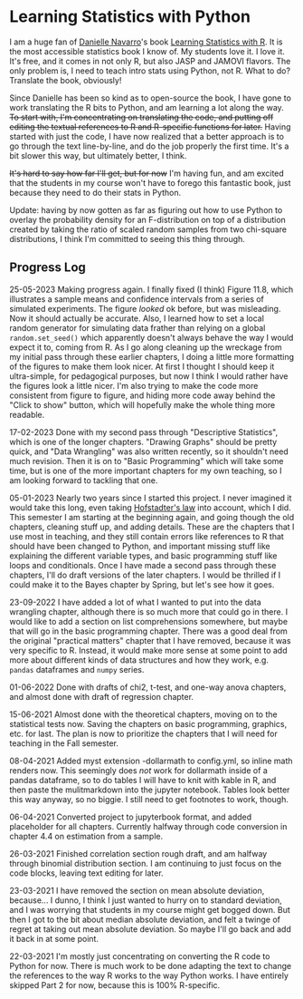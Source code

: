 # Learning Statistics with Python


I am a huge fan of <a href="https://djnavarro.net" target="_blank">Danielle Navarro</a>'s book <a href="https://learningstatisticswithr.com" target="_blank">Learning Statistics with R</a>. It is the most accessible statistics book I know of. My students love it. I love it. It's free, and it comes in not only R, but also JASP and JAMOVI flavors. The only problem is, I need to teach intro stats using Python, not R. What to do? Translate the book, obviously!

Since Danielle has been so kind as to open-source the book, I have gone to work translating the R bits to Python, and am learning a lot along the way. <del>To start with, I'm concentrating on translating the code, and putting off editing the textual references to R and R-specific functions for later.</del> Having started with just the code, I have now realized that a better approach is to go through the text line-by-line, and do the job properly the first time. It's a bit slower this way, but ultimately better, I think. 

<del>It's hard to say how far I'll get, but for now</del> I'm having fun, and am excited that the students in my course won't have to forego this fantastic book, just because they need to do their stats in Python.

Update: having by now gotten as far as figuring out how to use Python to overlay the probability density for an F-distribution on top of a distribution created by taking the ratio of scaled random samples from two chi-square distributions, I think I'm committed to seeing this thing through.



## Progress Log

25-05-2023 Making progress again. I finally fixed (I think) Figure 11.8, which illustrates a sample means and confidence intervals from a series of simulated experiments. The figure _looked_ ok before, but was misleading. Now it should actually be accurate. Also, I learned how to set a local random generator for simulating data frather than relying on a global `random.set_seed()` which apparently doesn't always behave the way I would expect it to, coming from R. As I go along cleaning up the wreckage from my initial pass through these earlier chapters, I doing a little more formatting of the figures to make them look nicer. At first I thought I should keep it ultra-simple, for pedagogical purposes, but now I think I would rather have the figures look a little nicer. I'm also trying to make the code more consistent from figure to figure, and hiding more code away behind the "Click to show" button, which will hopefully make the whole thing more readable.

17-02-2023 Done with my second pass through "Descriptive Statistics", which is one of the longer chapters. "Drawing Graphs" should be pretty quick, and "Data Wrangling" was also written recently, so it shouldn't need much revision. Then it is on to "Basic Programming" which will take some time, but is one of the more important chapters for my own teaching, so I am looking forward to tackling that one.

05-01-2023 Nearly two years since I started this project. I never imagined it would take this long, even taking [Hofstadter's law](https://en.wikipedia.org/wiki/Hofstadter%27s_law) into account, which I did. This semester I am starting at the beginning again, and going though the old chapters, cleaning stuff up, and adding details. These are the chapters that I use most in teaching, and they still contain errors like references to R that should have been changed to Python, and important missing stuff like explaining the different variable types, and basic programming stuff like loops and conditionals. Once I have made a second pass through these chapters, I'll do draft versions of the later chapters. I would be thrilled if I could make it to the Bayes chapter by Spring, but let's see how it goes.

23-09-2022 I have added a lot of what I wanted to put into the data wrangling chapter, although there is so much more that could go in there. I would like to add a section on list comprehensions somewhere, but maybe that will go in the basic programming chapter. There was a good deal from the original "practical matters" chapter that I have removed, because it was very specific to R. Instead, it would make more sense at some point to add more about different kinds of data structures and how they work, e.g. `pandas` dataframes and `numpy` series.

01-06-2022 Done with drafts of chi2, t-test, and one-way anova chapters, and almost done with draft of regression chapter.

15-06-2021 Almost done with the theoretical chapters, moving on to the statistical tests now. Saving the chapters on basic programming, graphics, etc. for last. The plan is now to prioritize the chapters that I will need for teaching in the Fall semester.

08-04-2021 Added myst extension -dollarmath to config.yml, so inline math renders now. This seemingly does *not* work for dollarmath inside of a pandas dataframe, so to do tables I will have to knit with kable in R, and then paste the mulitmarkdown into the jupyter notebook. Tables look better this way anyway, so no biggie. I still need to get footnotes to work, though.


06-04-2021 Converted project to jupyterbook format, and added placeholder for all chapters. Currently halfway through code conversion in chapter 4.4 on estimation from a sample.

26-03-2021 Finished correlation section rough draft, and am halfway through binomial distribution section. I am continuing to just focus on the code blocks, leaving text editing for later.

23-03-2021 I have removed the section on mean absolute deviation, because... I dunno, I think I just wanted to hurry on to standard deviation, and I was worrying that students in my course might get bogged down. But then I got to the bit about median absolute deviation, and felt a twinge of regret at taking out mean absolute deviation. So maybe I'll go back and add it back in at some point.

22-03-2021 I'm mostly just concentrating on converting the R code to Python for now. There is much work to be done adapting the text to change the references to the way R works to the way Python works. I have entirely skipped Part 2 for now, because this is 100% R-specific.
